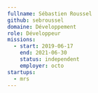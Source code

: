 ```yaml
---
fullname: Sébastien Roussel
github: sebroussel
domaine: Développement
role: Développeur
missions:
  - start: 2019-06-17
    end: 2021-06-30
    status: independent
    employer: octo
startups:
  - mrs
---
```

